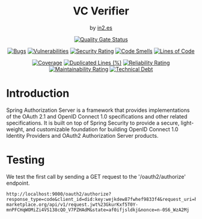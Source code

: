 <div align="center">
  
  <h1>VC Verifier</h1>
  <span>by </span><a href="https://in2.es">in2.es</a>
  
  <p><p>
  
  [![Quality Gate Status](https://sonarcloud.io/api/project_badges/measure?project=in2workspace_in2-vc-verifier&metric=alert_status)](https://sonarcloud.io/dashboard?id=in2workspace_in2-vc-verifier)
  
  [![Bugs](https://sonarcloud.io/api/project_badges/measure?project=in2workspace_in2-vc-verifier&metric=bugs)](https://sonarcloud.io/summary/new_code?id=in2workspace_in2-vc-verifier)
  [![Vulnerabilities](https://sonarcloud.io/api/project_badges/measure?project=in2workspace_in2-vc-verifier&metric=vulnerabilities)](https://sonarcloud.io/dashboard?id=in2workspace_in2-vc-verifier)
  [![Security Rating](https://sonarcloud.io/api/project_badges/measure?project=in2workspace_in2-vc-verifier&metric=security_rating)](https://sonarcloud.io/dashboard?id=in2workspace_in2-vc-verifier)
  [![Code Smells](https://sonarcloud.io/api/project_badges/measure?project=in2workspace_in2-vc-verifier&metric=code_smells)](https://sonarcloud.io/summary/new_code?id=in2workspace_in2-vc-verifier)
  [![Lines of Code](https://sonarcloud.io/api/project_badges/measure?project=in2workspace_in2-vc-verifier&metric=ncloc)](https://sonarcloud.io/dashboard?id=in2workspace_in2-vc-verifier)
  
  [![Coverage](https://sonarcloud.io/api/project_badges/measure?project=in2workspace_in2-vc-verifier&metric=coverage)](https://sonarcloud.io/summary/new_code?id=in2workspace_in2-vc-verifier)
  [![Duplicated Lines (%)](https://sonarcloud.io/api/project_badges/measure?project=in2workspace_in2-vc-verifier&metric=duplicated_lines_density)](https://sonarcloud.io/summary/new_code?id=in2workspace_in2-vc-verifier)
  [![Reliability Rating](https://sonarcloud.io/api/project_badges/measure?project=in2workspace_in2-vc-verifier&metric=reliability_rating)](https://sonarcloud.io/dashboard?id=in2workspace_in2-vc-verifier)
  [![Maintainability Rating](https://sonarcloud.io/api/project_badges/measure?project=in2workspace_in2-vc-verifier&metric=sqale_rating)](https://sonarcloud.io/dashboard?id=in2workspace_in2-vc-verifier)
  [![Technical Debt](https://sonarcloud.io/api/project_badges/measure?project=in2workspace_in2-vc-verifier&metric=sqale_index)](https://sonarcloud.io/summary/new_code?id=in2workspace_in2-vc-verifier)

</div>

# Introduction

Spring Authorization Server is a framework that provides implementations of the OAuth 2.1 and OpenID Connect 1.0 specifications and other related specifications. 
It is built on top of Spring Security to provide a secure, light-weight, 
and customizable foundation for building OpenID Connect 1.0 Identity Providers and OAuth2 Authorization Server products.

# Testing

We test the first call by sending a GET request to the '/oauth2/authorize' endpoint.

```text
http://localhost:9000/oauth2/authorize?response_type=code&client_id=did:key:wejkdew87fwhef9833f4&request_uri=https://dome-marketplace.org/api/v1/request.jwt%23GkurKxf5T0Y-mnPFCHqWOMiZi4VS138cQO_V7PZHAdM&state=af0ifjsldkj&nonce=n-0S6_WzA2Mj
```